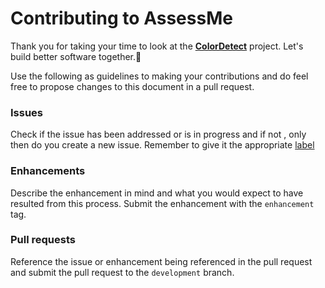# Contributing to AssessMe

Thank you for taking your time to  look at the [**ColorDetect**](https://github.com/MarvinKweyu/ColorRecognition) project. Let's build better software together.:clap:

Use the following as guidelines to making your contributions and do feel free to propose changes to this document in a pull request.

### Issues
Check if the issue has been addressed or is in progress and if not , only then do you create a new issue.
Remember to give it the appropriate [label](https://github.com/MarvinKweyu/ColorRecognition/labels)

### Enhancements
Describe the enhancement in mind and what you would expect to have resulted from this process.
Submit the enhancement with the `enhancement` tag.

### Pull requests
Reference the issue or enhancement being referenced in the pull request and 
submit the pull request to the `development` branch.
